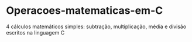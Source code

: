 # Operacoes-matematicas-em-C
4 cálculos matemáticos simples: subtração, multiplicação, média e divisão escritos na linguagem C
